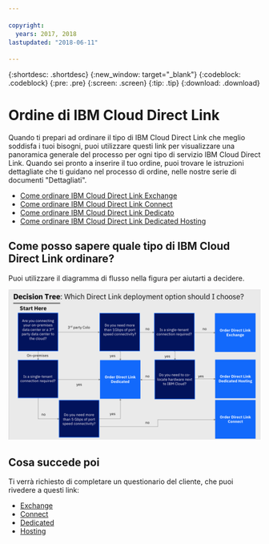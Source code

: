 ```yaml
---

copyright:
  years: 2017, 2018
lastupdated: "2018-06-11"

---
```


{:shortdesc: .shortdesc}
{:new_window: target="_blank"}
{:codeblock: .codeblock}
{:pre: .pre}
{:screen: .screen}
{:tip: .tip}
{:download: .download}

# Ordine di IBM Cloud Direct Link

Quando ti prepari ad ordinare il tipo di IBM Cloud Direct Link che meglio soddisfa i tuoi bisogni, puoi utilizzare questi link per visualizzare una panoramica generale del processo per ogni tipo di servizio IBM Cloud Direct Link. Quando sei pronto a inserire il tuo ordine, puoi trovare le istruzioni dettagliate che ti guidano nel processo di ordine, nelle nostre serie di documenti "Dettagliati".

* [Come ordinare IBM Cloud Direct Link Exchange ](order-cloud-exchange.html)
* [Come ordinare IBM Cloud Direct Link Connect ](order-connect.html)
* [Come ordinare IBM Cloud Direct Link Dedicato](order-nsp.html)
* [Come ordinare IBM Cloud Direct Link Dedicated Hosting ](order-colocation.html)

## Come posso sapere quale tipo di IBM Cloud Direct Link ordinare? 

Puoi utilizzare il diagramma di flusso nella figura per aiutarti a decidere. 

![direct-link-decision-tree](/images/direct-link-decision-tree.png)


## Cosa succede poi 

Ti verrà richiesto di completare un questionario del cliente, che puoi rivedere a questi link: 

* [Exchange](questionnaire-exchange.html)
* [Connect](questionnaire-connect.html)
* [Dedicated](questionnaire-dedicated.html)
* [Hosting](questionnaire-dedicated-hosting.html)
